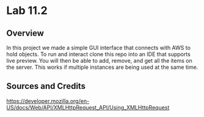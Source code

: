 # Lab 11.2 

## Overview

In this project we made a simple GUI interface that connects with AWS to hold objects. To run and interact clone this repo into an IDE that supports live preview. You will then be able to add, remove, and get all the items on the server. This works if multiple instances are being used at the same time.

## Sources and Credits
https://developer.mozilla.org/en-US/docs/Web/API/XMLHttpRequest_API/Using_XMLHttpRequest

